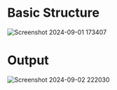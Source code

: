 # Basic Structure
![Screenshot 2024-09-01 173407](https://github.com/user-attachments/assets/004eca21-2a4a-4409-b8d7-ba6c8c8f5120)

# Output
![Screenshot 2024-09-02 222030](https://github.com/user-attachments/assets/40719263-c120-4dd1-bcc4-56b095f6c32b)
